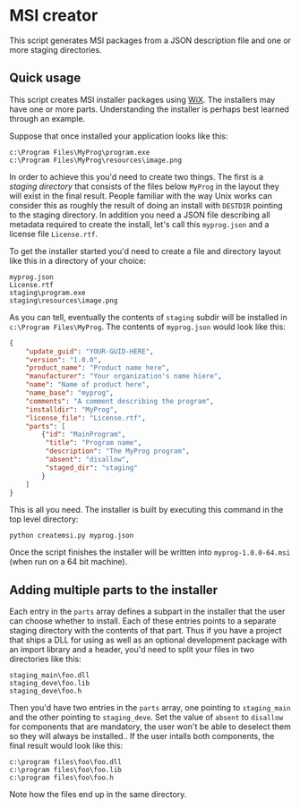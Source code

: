 # MSI creator

This script generates MSI packages from a JSON description file and
one or more staging directories.

## Quick usage

This script creates MSI installer packages using
[WiX](http://wixtoolset.org/). The installers may have one or more
parts. Understanding the installer is perhaps best learned through an example.

Suppose that once installed your application looks like this:

```
c:\Program Files\MyProg\program.exe
c:\Program Files\MyProg\resources\image.png
```

In order to achieve this you'd need to create two things. The first is
a _staging directory_ that consists of the files below `MyProg` in the
layout they will exist in the final result. People familiar with the
way Unix works can consider this as roughly the result of doing an
install with `DESTDIR` pointing to the staging directory. In addition
you need a JSON file describing all metadata required to create the
install, let's call this `myprog.json` and a license file
`License.rtf`.

To get the installer started you'd need to create a file and directory
layout like this in a directory of your choice:

```
myprog.json
License.rtf
staging\program.exe
staging\resources\image.png
```

As you can tell, eventually the contents of `staging` subdir will be
installed in `c:\Program Files\MyProg`. The contents of `myprog.json`
would look like this:

```json
{
    "update_guid": "YOUR-GUID-HERE",
    "version": "1.0.0",
    "product_name": "Product name here",
    "manufacturer": "Your organization's name hiere",
    "name": "Name of product here",
    "name_base": "myprog",
    "comments": "A comment describing the program",
    "installdir": "MyProg",
    "license_file": "License.rtf",
    "parts": [
        {"id": "MainProgram",
         "title": "Program name",
         "description": "The MyProg program",
         "absent": "disallow",
         "staged_dir": "staging"
        }
    ]
}
```

This is all you need. The installer is built by executing this command
in the top level directory:

```
python createmsi.py myprog.json
```

Once the script finishes the installer will be written into
`myprog-1.0.0-64.msi` (when run on a 64 bit machine).

## Adding multiple parts to the installer

Each entry in the `parts` array defines a subpart in the installer
that the user can choose whether to install. Each of these entries
points to a separate staging directory with the contents of that
part. Thus if you have a project that ships a DLL for using as well as
an optional development package with an import library and a header,
you'd need to split your files in two directories like this:

```
staging_main\foo.dll
staging_deve\foo.lib
staging_deve\foo.h
```

Then you'd have two entries in the `parts` array, one pointing to
`staging_main` and the other pointing to `staging_deve`. Set the value
of `absent` to `disallow` for components that are mandatory, the user
won't be able to deselect them so they will always be installed.. If
the user intalls both components, the final result would look like
this:

```
c:\program files\foo\foo.dll
c:\program files\foo\foo.lib
c:\program files\foo\foo.h
```

Note how the files end up in the same directory.
